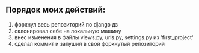 ## Порядок моих действий:
 1. форкнул весь репозиторий по django дз
 2. склонировал себе на локальную машину
 3. внес изменения в файлы views.py, urls.py, settings.py из 'first_project'
 4. сделал коммит и запушил в свой форкнутый репозиторий